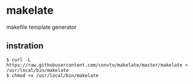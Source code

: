 # makelate
makefile template generator

## instration
```
$ curl -L https://raw.githubusercontent.com/convto/makelate/master/makelate > /usr/local/bin/makelate
$ chmod +x /usr/local/bin/makelate
```
